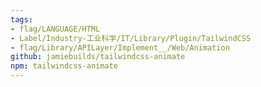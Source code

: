 ```yaml
---
tags:
- flag/LANGUAGE/HTML
- Label/Industry-工业科学/IT/Library/Plugin/TailwindCSS
- flag/Library/APILayer/Implement__/Web/Animation
github: jamiebuilds/tailwindcss-animate
npm: tailwindcss-animate
---
```

